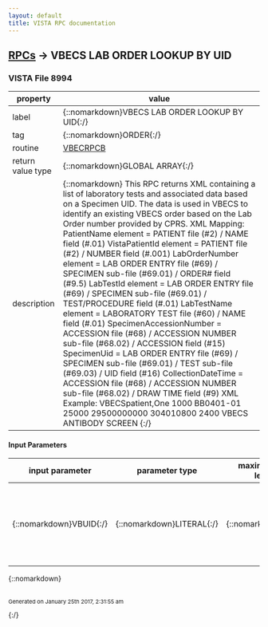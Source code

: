 ```yaml
---
layout: default
title: VISTA RPC documentation
---
```




## [RPCs](TableOfContent.md) &#8594; VBECS LAB ORDER LOOKUP BY UID 



### VISTA File 8994 


 property | value 
--- | --- 
 label | {::nomarkdown}VBECS LAB ORDER LOOKUP BY UID{:/}
 tag | {::nomarkdown}ORDER{:/}
 routine | [VBECRPCB](http://code.osehra.org/dox/Routine_VBECRPCB_source.html)
 return value type | {::nomarkdown}GLOBAL ARRAY{:/}
 description | {::nomarkdown} This RPC returns XML containing a list of laboratory tests and associated data based on a Specimen UID. The data is used in VBECS to identify an existing VBECS order based on the Lab Order number provided by CPRS.  XML Mapping: PatientName element =     PATIENT file (#2) / NAME field (#.01) VistaPatientId element =  PATIENT file (#2) / NUMBER field (#.001) LabOrderNumber element =  LAB ORDER ENTRY file (#69) / SPECIMEN sub-file                           (#69.01) / ORDER# field (#9.5) LabTestId element =       LAB ORDER ENTRY file (#69) / SPECIMEN sub-file                           (#69.01) / TEST/PROCEDURE field (#.01) LabTestName element =     LABORATORY TEST file (#60) / NAME field (#.01) SpecimenAccessionNumber = ACCESSION file (#68) / ACCESSION NUMBER                           sub-file (#68.02) / ACCESSION field (#15) SpecimenUid =             LAB ORDER ENTRY file (#69) / SPECIMEN sub-file                           (#69.01) / TEST sub-file (#69.03) / UID field                           (#16) CollectionDateTime =      ACCESSION file (#68) / ACCESSION NUMBER                           sub-file (#68.02) / DRAW TIME field (#9)  XML Example: <UIDLookup>     <PatientName>VBECSpatient,One</PatientName>     <VistaPatientId>1000</VistaPatientId>     <SpecimenAccessionNumber>BB0401-01</SpecimenAccessionNumber>     <LabOrderNumber>25000</LabOrderNumber>     <SpecimenUID>29500000000</SpecimenUID>     <CollectionDateTime>304010800</CollectionDateTime>     <LabTests>         <LabTest>             <LabTestID>2400</LabTestID>             <LabTestName>VBECS ANTIBODY SCREEN</LabTestName>         </LabTest>     </LabTests> </UIDLookup>{:/}

#### Input Parameters

| input parameter | parameter type | maximum data length | required | description | 
| --- | --- | --- | --- | --- | 
| {::nomarkdown}VBUID{:/} | {::nomarkdown}LITERAL{:/} | {::nomarkdown}20{:/} | {::nomarkdown}true{:/} | {::nomarkdown}Input VBUID = The specimen UID received in Blood Bank associated with aLab Testaused to identify the Lab Order.{:/} | 

{::nomarkdown} <br/><br/><p style="font-size: 11px">Generated on January 25th 2017, 2:31:55 am</p>{:/}